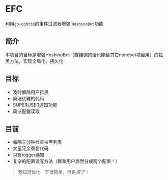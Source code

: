 # EFC
利用```go-cqhttp```的事件过滤器增强 ```HoshinoBot```功能 

## 简介
本项目的目标是增强HoshinoBot（直接调的话也能给其它nonebot项目用）的拉黑方法，实现全局化、持久化

## 目标
* 及时解除用户拉黑
* 简洁优雅的代码
* SUPERUSER通知功能
* 简洁配置读取

## 目前
* 每隔三分钟检查拉黑列表
* 大量冗余重复代码
* 只有logger通知
* 复杂的配置读写方法（群和用户居然分成两个配置！）

> 我知道优化一下很简单，但是*摸了*！
